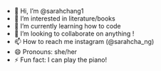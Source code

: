- 👋 Hi, I’m @sarahchang1
- 👀 I’m interested in literature/books
- 🌱 I’m currently learning how to code
- 💞️ I’m looking to collaborate on anything !
- 📫 How to reach me instagram (@sarahcha_ng)
- 😄 Pronouns: she/her
- ⚡ Fun fact: I can play the piano!

<!---
sarahchang1/sarahchang1 is a ✨ special ✨ repository because its `README.md` (this file) appears on your GitHub profile.
You can click the Preview link to take a look at your changes.
--->
